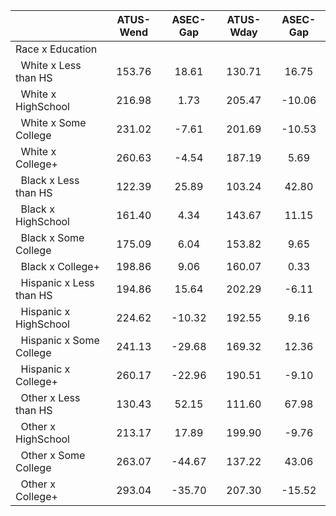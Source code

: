 
|                      |    ATUS-Wend |     ASEC-Gap |    ATUS-Wday |     ASEC-Gap |
| -------------------- | :----------: | :----------: | :----------: | :----------: |
| Race x Education     |              |              |              |              |
| &nbsp;&nbsp;White x Less than HS |       153.76 |        18.61 |       130.71 |        16.75 |
| &nbsp;&nbsp;White x HighSchool |       216.98 |         1.73 |       205.47 |       -10.06 |
| &nbsp;&nbsp;White x Some College |       231.02 |        -7.61 |       201.69 |       -10.53 |
| &nbsp;&nbsp;White x College+ |       260.63 |        -4.54 |       187.19 |         5.69 |
| &nbsp;&nbsp;Black x Less than HS |       122.39 |        25.89 |       103.24 |        42.80 |
| &nbsp;&nbsp;Black x HighSchool |       161.40 |         4.34 |       143.67 |        11.15 |
| &nbsp;&nbsp;Black x Some College |       175.09 |         6.04 |       153.82 |         9.65 |
| &nbsp;&nbsp;Black x College+ |       198.86 |         9.06 |       160.07 |         0.33 |
| &nbsp;&nbsp;Hispanic x Less than HS |       194.86 |        15.64 |       202.29 |        -6.11 |
| &nbsp;&nbsp;Hispanic x HighSchool |       224.62 |       -10.32 |       192.55 |         9.16 |
| &nbsp;&nbsp;Hispanic x Some College |       241.13 |       -29.68 |       169.32 |        12.36 |
| &nbsp;&nbsp;Hispanic x College+ |       260.17 |       -22.96 |       190.51 |        -9.10 |
| &nbsp;&nbsp;Other x Less than HS |       130.43 |        52.15 |       111.60 |        67.98 |
| &nbsp;&nbsp;Other x HighSchool |       213.17 |        17.89 |       199.90 |        -9.76 |
| &nbsp;&nbsp;Other x Some College |       263.07 |       -44.67 |       137.22 |        43.06 |
| &nbsp;&nbsp;Other x College+ |       293.04 |       -35.70 |       207.30 |       -15.52 |

